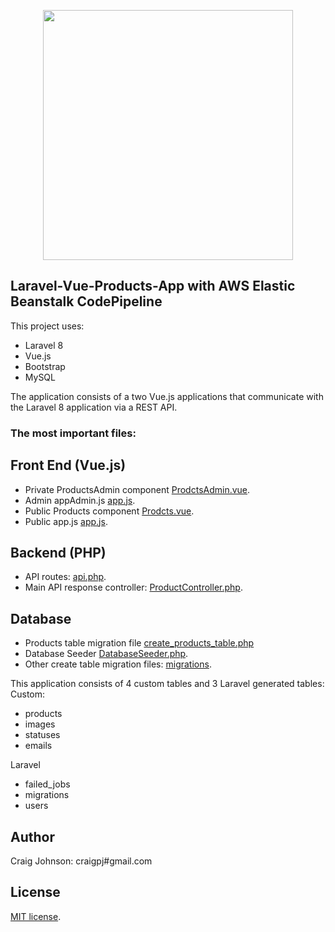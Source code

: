 <p align="center"><a href="https://laravel.com" target="_blank"><img src="https://raw.githubusercontent.com/laravel/art/master/logo-lockup/5%20SVG/2%20CMYK/1%20Full%20Color/laravel-logolockup-cmyk-red.svg" width="400"></a></p>

## Laravel-Vue-Products-App with AWS Elastic Beanstalk CodePipeline 

This project uses:
- Laravel 8
- Vue.js
- Bootstrap
- MySQL

The application consists of a two Vue.js applications that communicate with the Laravel 8 application via a REST API.

### The most important files:

## Front End (Vue.js)

- Private ProductsAdmin component [ProdctsAdmin.vue](https://github.com/craigpj/Laravel-Vue-Products-App/blob/main/resources/js/components/ProductsAdmin.vue).
- Admin appAdmin.js [app.js](https://github.com/craigpj/Laravel-Vue-Products-App/blob/main/resources/js/appAdmin.js).
- Public Products component [Prodcts.vue](https://github.com/craigpj/Laravel-Vue-Products-App/blob/main/resources/js/components/Products.vue).
- Public app.js [app.js](https://github.com/craigpj/Laravel-Vue-Products-App/blob/main/resources/js/app.js).

## Backend (PHP)

- API routes: [api.php](https://github.com/craigpj/Laravel-Vue-Products-App/blob/main/routes/api.php).
- Main API response controller: [ProductController.php](https://github.com/craigpj/Laravel-Vue-Products-App/blob/main/app/Http/Controllers/ProductController.php).

## Database

- Products table migration file [create_products_table.php](https://github.com/craigpj/Laravel-Vue-Products-App/blob/main/database/migrations/2020_10_09_043647_create_products_table.php)
- Database Seeder [DatabaseSeeder.php](https://github.com/craigpj/Laravel-Vue-Products-App/blob/main/database/seeders/DatabaseSeeder.php).
- Other create table migration files: [migrations](https://github.com/craigpj/Laravel-Vue-Products-App/tree/main/database/migrations).

This application consists of 4 custom tables and 3 Laravel generated tables:
Custom:
- products
- images
- statuses
- emails

Laravel
- failed_jobs
- migrations
- users

## Author

Craig Johnson: craigpj#gmail.com

## License

[MIT license](https://opensource.org/licenses/MIT).
